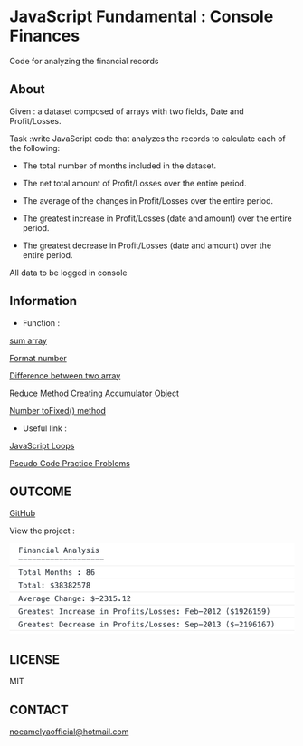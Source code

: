 # JavaScript Fundamental : Console Finances  

Code for analyzing the financial records


## About

Given : a dataset composed of arrays with two fields, Date and Profit/Losses.

Task :write JavaScript code that analyzes the records to calculate each of the following:

* The total number of months included in the dataset.

* The net total amount of Profit/Losses over the entire period.

* The average of the changes in Profit/Losses over the entire period.

* The greatest increase in Profit/Losses (date and amount) over the entire period.

* The greatest decrease in Profit/Losses (date and amount) over the entire period.

All data to be logged in console


## Information 

- Function : 

[sum array](https://developer.mozilla.org/en-US/docs/Web/JavaScript/Reference/Global_Objects/Array/map)

[Format number](https://stackoverflow.com/questions/149055/how-to-format-numbers-as-currency-strings)

[Difference between two array](https://stackoverflow.com/questions/1187518/how-to-get-the-difference-between-two-arrays-in-javascript)

[Reduce Method Creating Accumulator Object](https://stackoverflow.com/questions/46331389/javascript-reduce-method-creating-accumulator-object)

[Number toFixed() method](https://www.techonthenet.com/js/number_tofixed.php)



- Useful link :

[JavaScript Loops](https://www.w3schools.com/js/js_loop_for.asp)

[Pseudo Code Practice Problems](https://computersciencewiki.org/images/e/ea/Pseudo_Code_Practice_Problems.pdf)

## OUTCOME

[GitHub](https://noeamelya.github.io/Console-Finances/)

View the project :

![View the project](./images/outcome.challenge4.png)


## LICENSE 
MIT

## CONTACT 
noeamelyaofficial@hotmail.com